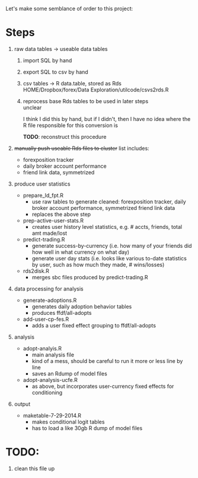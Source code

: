 Let's make some semblance of order to this project:

# Steps

1. raw data tables -> useable data tables
    1. import SQL
        by hand
    2. export SQL to csv
        by hand
    3. csv tables -> R data.table, stored as Rds  
        HOME/Dropbox/forex/Data Exploration/utilcode/csvs2rds.R
    4. reprocess base Rds tables to be used in later steps  
        unclear

        I think I did this by hand, but if I didn't, then I have no idea where the R file responsible for this conversion is

        **TODO**: reconstruct this procedure

2. ~~manually push useable Rds files to cluster~~
    list includes:
    - forexposition tracker
    - daily broker account performance
    - friend link data, symmetrized

3. produce user statistics
    - prepare_ld_fpt.R
        - use raw tables to generate cleaned: forexposition tracker, daily
            broker account performance, symmetrized friend link data
        - replaces the above step
    - prep-active-user-stats.R
        - creates user history level statistics, e.g. # accts, friends, total amt made/lost
    - predict-trading.R
        - generate success-by-currency (i.e. how many of your friends did how well in what currency on what day)
        - generate user day stats (i.e. looks like various to-date statistics by user, such as how much they made, # wins/losses)
    - rds2disk.R
        - merges sbc files produced by predict-trading.R

4. data processing for analysis
    - generate-adoptions.R
        - generates daily adoption behavior tables
        - produces ffdf/all-adopts
    - add-user-cp-fes.R
        - adds a user fixed effect grouping to ffdf/all-adopts

5. analysis
    - adopt-analyis.R
        - main analysis file
        - kind of a mess, should be careful to run it more or less line by line
        - saves an Rdump of model files
    - adopt-analysis-ucfe.R
        - as above, but incorporates user-currency fixed effects for
            conditioning

6. output
    - maketable-7-29-2014.R
        - makes conditional logit tables
        - has to load a like 30gb R dump of model files


# TODO: 

1. clean this file up


